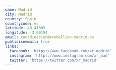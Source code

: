 ```yaml
---
name: Madrid
city: Madrid
country: Spain
countrycode: es
latitude: 40.41889
longitude: -3.69194
email: coordinacion@xrebellion-madrid.es
publiciseemail: true
links:
  facebook: 'https://www.facebook.com/xr_madrid'
  instagram: 'https://www.instagram.com/xr_mad'
  twitter: 'https://twitter.com/xr_madrid'
---
```


